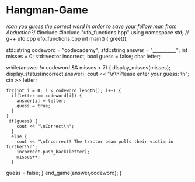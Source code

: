 # Hangman-Game
*/can you guess the correct word in order to save your fellow man from Abduction?*/
#include <iostream>
#include "ufo_functions.hpp"
using namespace std;
//     g++ ufo.cpp ufo_functions.cpp
int main() {
  greet();

  std::string codeword = "codecademy";
  std::string answer = "__________";
  int misses = 0;
  std::vector<char> incorrect;
  bool guess = false;
  char letter;

  while(answer != codeword && misses < 7) {
    display_misses(misses);
    display_status(incorrect,answer);
    cout << "\n\nPlease enter your guess: \n";
    cin >> letter;

    for(int i = 0; i < codeword.length(); i++) {
      if(letter == codeword[i]) {
        answer[i] = letter;
        guess = true;
      } 
    }
     if(guess) {
        cout << "\nCorrect\n";
      }
      else {
        cout << "\nIncorrect! The tractor beam pulls their victim in further!\n";
        incorrect.push_back(letter);
        misses++;
      }
  
  guess = false;
  }
  end_game(answer,codeword);
}
